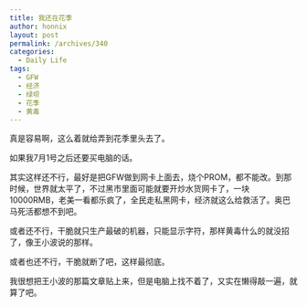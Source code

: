 ```yaml
---
title: 我还在花季
author: honnix
layout: post
permalink: /archives/340
categories:
  - Daily Life
tags:
  - GFW
  - 经济
  - 绿坝
  - 花季
  - 黄毒
---
```

真是容易啊，这么着就给弄到花季里头去了。

如果我7月1号之后还要买电脑的话。

其实这样还不行，最好是把GFW做到网卡上面去，烧个PROM，都不能改。到那时候，世界就太平了，不过黑市里面可能就要开炒水货网卡了，一块10000RMB，老美一看都乐疯了，全民走私黑网卡，经济就这么给救活了。奥巴马死活都想不到吧。

或者还不行，干脆就只生产最破的机器，只能显示字符，那样黄毒什么的就没招了，像王小波说的那样。

或者也还不行，干脆就断了吧，这样最彻底。

我很想把王小波的那篇文章贴上来，但是电脑上找不着了，又实在懒得敲一遍，就算了吧。